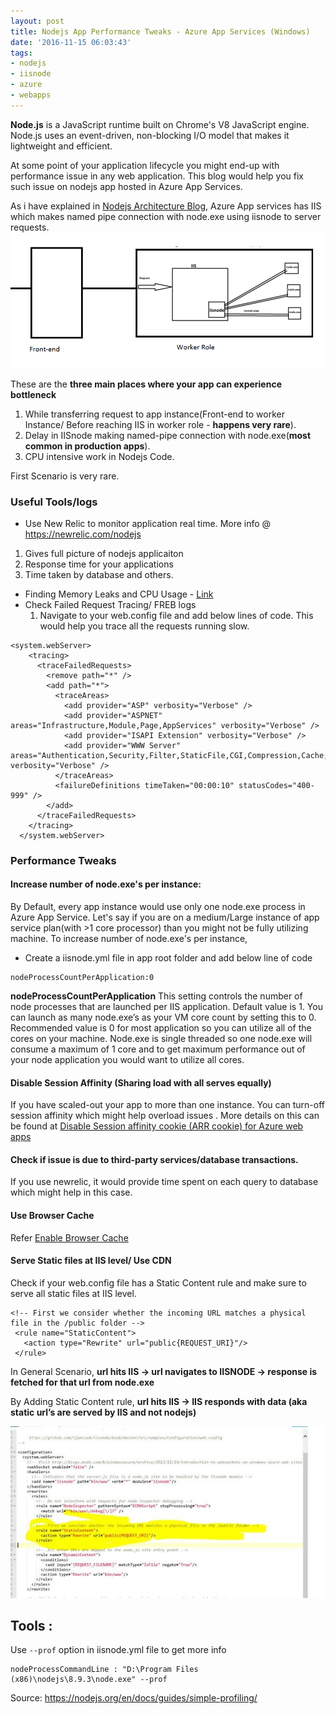 ```yaml
---
layout: post
title: Nodejs App Performance Tweaks - Azure App Services (Windows)
date: '2016-11-15 06:03:43'
tags:
- nodejs
- iisnode
- azure
- webapps
---
```


**Node.js** is a JavaScript runtime built on Chrome's V8 JavaScript engine. Node.js uses an event-driven, non-blocking I/O model that makes it lightweight and efficient. 

At some point of your application lifecycle you might end-up with performance issue in any web application. This blog would help you fix such issue on nodejs app hosted in Azure App Services.

As i have explained in [Nodejs Architecture Blog](/nodejs-app-architecture-azure-app-services-windows/), Azure App services has IIS which makes named pipe connection with node.exe using iisnode to server requests. 
![nodejs architecture](/content/images/2016/11/node_arch-1.png)

These are the **three main places where your app can experience bottleneck**

1. While transferring request to app instance(Front-end to worker Instance/ Before reaching IIS in worker role - **happens very rare**).
2. Delay in IISnode making named-pipe connection with node.exe(**most common in production apps**).
3. CPU intensive work in Nodejs Code.

First Scenario is very rare. 

### Useful Tools/logs
* Use New Relic to monitor application real time. More info @ https://newrelic.com/nodejs
 1. Gives full picture of nodejs applicaiton
 2. Response time for your applications
 3. Time taken by database and others.
* Finding Memory Leaks and CPU Usage - [Link](https://blogs.msdn.microsoft.com/azureossds/2015/08/23/finding-memory-leaks-and-cpu-usage-in-azure-node-js-web-app/)
* Check Failed Request Tracing/ FREB logs
  1. Navigate to your web.config file and add below lines of code. This would help you trace all the requests running slow.
```
<system.webServer>
    <tracing>
      <traceFailedRequests>
        <remove path="*" />
        <add path="*">
          <traceAreas>
            <add provider="ASP" verbosity="Verbose" />
            <add provider="ASPNET" areas="Infrastructure,Module,Page,AppServices" verbosity="Verbose" />
            <add provider="ISAPI Extension" verbosity="Verbose" />
            <add provider="WWW Server" areas="Authentication,Security,Filter,StaticFile,CGI,Compression,Cache,RequestNotifications,Module,FastCGI" verbosity="Verbose" />
          </traceAreas>
          <failureDefinitions timeTaken="00:00:10" statusCodes="400-999" />
        </add>
      </traceFailedRequests>
    </tracing>
  </system.webServer>
```

### Performance Tweaks

#### Increase number of node.exe's per instance: 
By Default, every app instance would use only one node.exe process in Azure App Service. Let's say if you are on a medium/Large instance of app service plan(with >1 core processor) than you might not be fully utilizing machine. To increase number of node.exe's per instance,

* Create a iisnode.yml file in app root folder and add below line of code
```
nodeProcessCountPerApplication:0
```
**nodeProcessCountPerApplication**
This setting controls the number of node processes that are launched per IIS application. Default value is 1. You can launch as many node.exe’s as your VM core count by setting this to 0. Recommended value is 0 for most application so you can utilize all of the cores on your machine. Node.exe is single threaded so one node.exe will consume a maximum of 1 core and to get maximum performance out of your node application you would want to utilize all cores.

#### Disable Session Affinity (Sharing load with all serves equally)

If you have scaled-out your app to more than one instance. You can turn-off session affinity which might help overload issues . More details on this can be found at [Disable Session affinity cookie (ARR cookie) for Azure web apps](https://blogs.msdn.microsoft.com/appserviceteam/2016/05/16/disable-session-affinity-cookie-arr-cookie-for-azure-web-apps/)

#### Check if issue is due to third-party services/database transactions.
If you use newrelic, it would provide time spent on each query to database which might help in this case.

#### Use Browser Cache
Refer [Enable Browser Cache](/enable-browser-cache-in-azure-web-apps-windows/)

#### Serve Static files at IIS level/ Use CDN
Check if your web.config file has a Static Content rule and make sure to serve all static files at IIS level. 
```
<!-- First we consider whether the incoming URL matches a physical file in the /public folder -->
 <rule name="StaticContent">
   <action type="Rewrite" url="public{REQUEST_URI}"/>
 </rule>

```
In General Scenario,
**url hits IIS ->  url navigates to IISNODE  -> response is fetched for that url from node.exe**

By Adding Static Content rule,
**url hits IIS -> IIS responds with data (aka static url’s are served by IIS and not nodejs)**

![Sample webconfig screenshot with Static Rule](/content/images/2016/11/staticfilesrule.jpg)



## Tools :
Use `--prof` option in iisnode.yml file to get more info 
```
nodeProcessCommandLine : "D:\Program Files (x86)\nodejs\8.9.3\node.exe" --prof
```
Source:  https://nodejs.org/en/docs/guides/simple-profiling/